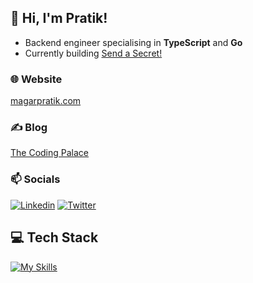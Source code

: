 ## 👋 Hi, I'm Pratik!

- Backend engineer specialising in **TypeScript** and **Go**
- Currently building [Send a Secret!](https://send-a-secret.web.app/)

### 🌐 Website

[magarpratik.com](https://magarpratik.com)

### ✍️ Blog

[The Coding Palace](https://www.thecodingpalace.com/)

### 📫 Socials

[![Linkedin](https://skillicons.dev/icons?i=linkedin)](https://www.linkedin.com/in/magarpratik)
[![Twitter](https://skillicons.dev/icons?i=twitter)](https://x.com/magarpratik_)

## 💻 Tech Stack

[![My Skills](https://skillicons.dev/icons?i=ts,nodejs,cs,dotnet,postgres,mongodb,aws,gcp,jenkins,docker&perline=5)](https://skillicons.dev)
